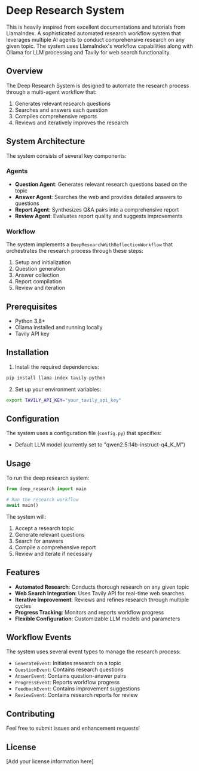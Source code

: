 # Deep Research System

This is heavily inspired from excellent documentations and tutorials from LlamaIndex. A sophisticated automated research workflow system that leverages multiple AI agents to conduct comprehensive research on any given topic. The system uses LlamaIndex's workflow capabilities along with Ollama for LLM processing and Tavily for web search functionality.

## Overview

The Deep Research System is designed to automate the research process through a multi-agent workflow that:
1. Generates relevant research questions
2. Searches and answers each question
3. Compiles comprehensive reports
4. Reviews and iteratively improves the research

## System Architecture

The system consists of several key components:

### Agents
- **Question Agent**: Generates relevant research questions based on the topic
- **Answer Agent**: Searches the web and provides detailed answers to questions
- **Report Agent**: Synthesizes Q&A pairs into a comprehensive report
- **Review Agent**: Evaluates report quality and suggests improvements

### Workflow
The system implements a `DeepResearchWithReflectionWorkflow` that orchestrates the research process through these steps:
1. Setup and initialization
2. Question generation
3. Answer collection
4. Report compilation
5. Review and iteration

## Prerequisites

- Python 3.8+
- Ollama installed and running locally
- Tavily API key

## Installation

1. Install the required dependencies:
```bash
pip install llama-index tavily-python
```

2. Set up your environment variables:
```bash
export TAVILY_API_KEY="your_tavily_api_key"
```

## Configuration

The system uses a configuration file (`config.py`) that specifies:
- Default LLM model (currently set to "qwen2.5:14b-instruct-q4_K_M")

## Usage

To run the deep research system:

```python
from deep_research import main

# Run the research workflow
await main()
```

The system will:
1. Accept a research topic
2. Generate relevant questions
3. Search for answers
4. Compile a comprehensive report
5. Review and iterate if necessary

## Features

- **Automated Research**: Conducts thorough research on any given topic
- **Web Search Integration**: Uses Tavily API for real-time web searches
- **Iterative Improvement**: Reviews and refines research through multiple cycles
- **Progress Tracking**: Monitors and reports workflow progress
- **Flexible Configuration**: Customizable LLM models and parameters

## Workflow Events

The system uses several event types to manage the research process:
- `GenerateEvent`: Initiates research on a topic
- `QuestionEvent`: Contains research questions
- `AnswerEvent`: Contains question-answer pairs
- `ProgressEvent`: Reports workflow progress
- `FeedbackEvent`: Contains improvement suggestions
- `ReviewEvent`: Contains research reports for review

## Contributing

Feel free to submit issues and enhancement requests!

## License

[Add your license information here] 